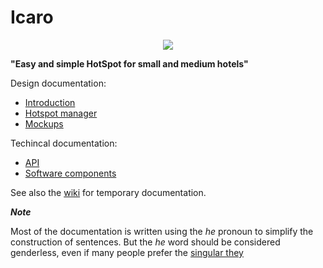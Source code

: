 # Icaro

<p align="center">
   <img src ="https://github.com/nethesis/icaro/raw/master/logo/logo.png" />
</p>

**"Easy and simple HotSpot for small and medium hotels"**

Design documentation:

- [Introduction](docs/intro.md)
- [Hotspot manager](docs/manager.md)
- [Mockups](https://nethservice.nethesis.it/nextcloud/index.php/s/V8qmUUEXUk1rEie)

Techincal documentation:

- [API](https://documenter.getpostman.com/view/3364668/icaro/7LjC4mU)
- [Software components](docs/components.md)

See also the [wiki](https://github.com/nethesis/icaro/wiki) for temporary documentation.


***Note***

Most of the documentation is written using the *he* pronoun to simplify the construction of sentences.
But the *he* word should be considered genderless, even if many people prefer the [singular they](https://gist.github.com/0xabad1dea/8870b192fd1758743f66)

